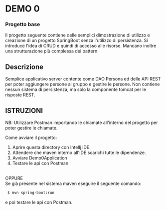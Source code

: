 # DEMO 0
### Progetto base
Il progetto seguente contiene delle semplici dimostrazione di utilizzo e creazione di un progetto SpringBoot senza l'utilizzo di persistenza.
Si introduce l'idea di CRUD e quindi di accesso alle risorse.
Mancano inoltre una strutturazione più complessa dei pattern.

## Descrizione
Semplice applicativo server contente come DAO Persona ed delle API REST per poter aggiungere persone al gruppo e gestire le persone.
Non contiene nessun sistema di persistenza, ma solo la componente tomcat per le risposte REST.

## ISTRUZIONI
NB: Utilizzare Postman importando le chiamate all'interno del progetto per poter gestire le chiamate.

Come avviare il progetto:
  1. Aprire questa directory con Intellj IDE.
  2. Attendere che maven interno all'IDE scarichi tutte le dipendenze.
  3. Avviare Demo0Application
  4. Testare le api con Postman
     
<br>OPPURE<br>
  Se già presente nel sistema maven eseguire il seguente comando:

```sh
 $ mvn spring-boot:run
```
e poi testare le api con Postman.
